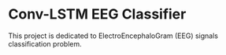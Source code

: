 # Conv-LSTM EEG Classifier
This project is dedicated to ElectroEncephaloGram (EEG) signals classification problem. 

